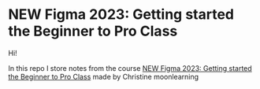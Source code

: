 # NEW Figma 2023: Getting started the Beginner to Pro Class

Hi!

In this repo I store notes from the course [NEW Figma 2023: Getting started the Beginner to Pro Class](https://www.udemy.com/course/figma-beginner/) made by Christine moonlearning
